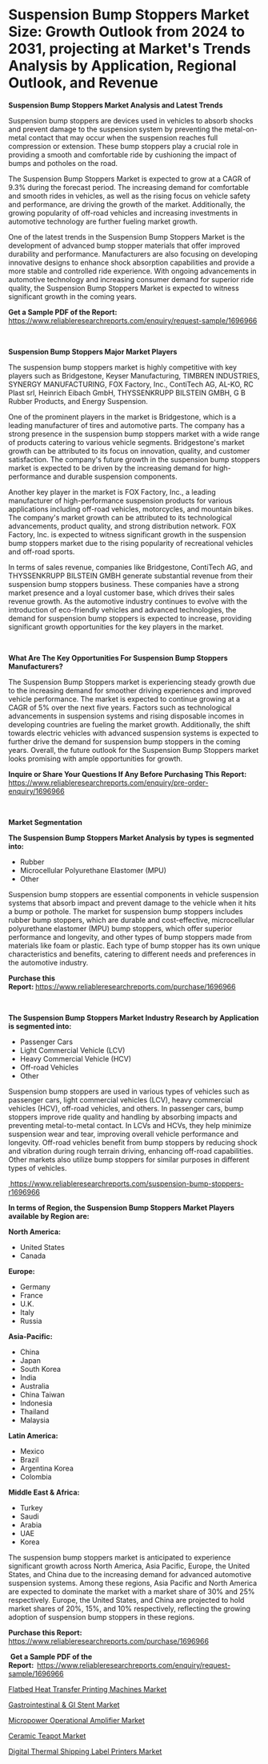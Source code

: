 <p><h1>Suspension Bump Stoppers Market Size: Growth Outlook from 2024 to 2031, projecting at Market's Trends Analysis by Application, Regional Outlook, and Revenue</h1></p><p><strong>Suspension Bump Stoppers Market Analysis and Latest Trends</strong></p>
<p><p>Suspension bump stoppers are devices used in vehicles to absorb shocks and prevent damage to the suspension system by preventing the metal-on-metal contact that may occur when the suspension reaches full compression or extension. These bump stoppers play a crucial role in providing a smooth and comfortable ride by cushioning the impact of bumps and potholes on the road.</p><p>The Suspension Bump Stoppers Market is expected to grow at a CAGR of 9.3% during the forecast period. The increasing demand for comfortable and smooth rides in vehicles, as well as the rising focus on vehicle safety and performance, are driving the growth of the market. Additionally, the growing popularity of off-road vehicles and increasing investments in automotive technology are further fueling market growth.</p><p>One of the latest trends in the Suspension Bump Stoppers Market is the development of advanced bump stopper materials that offer improved durability and performance. Manufacturers are also focusing on developing innovative designs to enhance shock absorption capabilities and provide a more stable and controlled ride experience. With ongoing advancements in automotive technology and increasing consumer demand for superior ride quality, the Suspension Bump Stoppers Market is expected to witness significant growth in the coming years.</p></p>
<p><strong>Get a Sample PDF of the Report:&nbsp;</strong> <a href="https://www.reliableresearchreports.com/enquiry/request-sample/1696966">https://www.reliableresearchreports.com/enquiry/request-sample/1696966</a></p>
<p>&nbsp;</p>
<p><strong>Suspension Bump Stoppers Major Market Players</strong></p>
<p><p>The suspension bump stoppers market is highly competitive with key players such as Bridgestone, Keyser Manufacturing, TIMBREN INDUSTRIES, SYNERGY MANUFACTURING, FOX Factory, Inc., ContiTech AG, AL-KO, RC Plast srl, Heinrich Eibach GmbH, THYSSENKRUPP BILSTEIN GMBH, G B Rubber Products, and Energy Suspension. </p><p>One of the prominent players in the market is Bridgestone, which is a leading manufacturer of tires and automotive parts. The company has a strong presence in the suspension bump stoppers market with a wide range of products catering to various vehicle segments. Bridgestone's market growth can be attributed to its focus on innovation, quality, and customer satisfaction. The company's future growth in the suspension bump stoppers market is expected to be driven by the increasing demand for high-performance and durable suspension components.</p><p>Another key player in the market is FOX Factory, Inc., a leading manufacturer of high-performance suspension products for various applications including off-road vehicles, motorcycles, and mountain bikes. The company's market growth can be attributed to its technological advancements, product quality, and strong distribution network. FOX Factory, Inc. is expected to witness significant growth in the suspension bump stoppers market due to the rising popularity of recreational vehicles and off-road sports.</p><p>In terms of sales revenue, companies like Bridgestone, ContiTech AG, and THYSSENKRUPP BILSTEIN GMBH generate substantial revenue from their suspension bump stoppers business. These companies have a strong market presence and a loyal customer base, which drives their sales revenue growth. As the automotive industry continues to evolve with the introduction of eco-friendly vehicles and advanced technologies, the demand for suspension bump stoppers is expected to increase, providing significant growth opportunities for the key players in the market.</p></p>
<p>&nbsp;</p>
<p><strong>What Are The Key Opportunities For Suspension Bump Stoppers Manufacturers?</strong></p>
<p><p>The Suspension Bump Stoppers market is experiencing steady growth due to the increasing demand for smoother driving experiences and improved vehicle performance. The market is expected to continue growing at a CAGR of 5% over the next five years. Factors such as technological advancements in suspension systems and rising disposable incomes in developing countries are fueling the market growth. Additionally, the shift towards electric vehicles with advanced suspension systems is expected to further drive the demand for suspension bump stoppers in the coming years. Overall, the future outlook for the Suspension Bump Stoppers market looks promising with ample opportunities for growth.</p></p>
<p><strong>Inquire or Share Your Questions If Any Before Purchasing This Report:</strong> <a href="https://www.reliableresearchreports.com/enquiry/pre-order-enquiry/1696966">https://www.reliableresearchreports.com/enquiry/pre-order-enquiry/1696966</a></p>
<p>&nbsp;</p>
<p><strong>Market Segmentation</strong></p>
<p><strong>The Suspension Bump Stoppers Market Analysis by types is segmented into:</strong></p>
<p><ul><li>Rubber</li><li>Microcellular Polyurethane Elastomer (MPU)</li><li>Other</li></ul></p>
<p><p>Suspension bump stoppers are essential components in vehicle suspension systems that absorb impact and prevent damage to the vehicle when it hits a bump or pothole. The market for suspension bump stoppers includes rubber bump stoppers, which are durable and cost-effective, microcellular polyurethane elastomer (MPU) bump stoppers, which offer superior performance and longevity, and other types of bump stoppers made from materials like foam or plastic. Each type of bump stopper has its own unique characteristics and benefits, catering to different needs and preferences in the automotive industry.</p></p>
<p><strong>Purchase this Report:&nbsp;</strong><a href="https://www.reliableresearchreports.com/purchase/1696966">https://www.reliableresearchreports.com/purchase/1696966</a></p>
<p>&nbsp;</p>
<p><strong>The Suspension Bump Stoppers Market Industry Research by Application is segmented into:</strong></p>
<p><ul><li>Passenger Cars</li><li>Light Commercial Vehicle (LCV)</li><li>Heavy Commercial Vehicle (HCV)</li><li>Off-road Vehicles</li><li>Other</li></ul></p>
<p><p>Suspension bump stoppers are used in various types of vehicles such as passenger cars, light commercial vehicles (LCV), heavy commercial vehicles (HCV), off-road vehicles, and others. In passenger cars, bump stoppers improve ride quality and handling by absorbing impacts and preventing metal-to-metal contact. In LCVs and HCVs, they help minimize suspension wear and tear, improving overall vehicle performance and longevity. Off-road vehicles benefit from bump stoppers by reducing shock and vibration during rough terrain driving, enhancing off-road capabilities. Other markets also utilize bump stoppers for similar purposes in different types of vehicles.</p></p>
<p><a href="https://www.reliableresearchreports.com/suspension-bump-stoppers-r1696966">&nbsp;https://www.reliableresearchreports.com/suspension-bump-stoppers-r1696966</a></p>
<p><strong>In terms of Region, the Suspension Bump Stoppers Market Players available by Region are:</strong></p>
<p>
    <p> <strong> North America: </strong>
        <ul>
            <li>United States</li>
            <li>Canada</li>
        </ul>
        </p> 
    <p> <strong> Europe: </strong>
        <ul>
            <li>Germany</li>
            <li>France</li>
            <li>U.K.</li>
            <li>Italy</li>
            <li>Russia</li>
        </ul>
        </p> 
    <p> <strong> Asia-Pacific: </strong>
        <ul>
            <li>China</li>
            <li>Japan</li>
            <li>South Korea</li>
            <li>India</li>
            <li>Australia</li>
            <li>China Taiwan</li>
            <li>Indonesia</li>
            <li>Thailand</li>
            <li>Malaysia</li>
        </ul>
        </p> 
    <p> <strong> Latin America: </strong>
        <ul>
            <li>Mexico</li>
            <li>Brazil</li>
            <li>Argentina Korea</li>
            <li>Colombia</li>
        </ul>
        </p> 
    <p> <strong> Middle East & Africa: </strong>
        <ul>
            <li>Turkey</li>
            <li>Saudi</li>
            <li>Arabia</li>
            <li>UAE</li>
            <li>Korea</li>
        </ul>
    </p>
    </p>
<p><p>The suspension bump stoppers market is anticipated to experience significant growth across North America, Asia Pacific, Europe, the United States, and China due to the increasing demand for advanced automotive suspension systems. Among these regions, Asia Pacific and North America are expected to dominate the market with a market share of 30% and 25% respectively. Europe, the United States, and China are projected to hold market shares of 20%, 15%, and 10% respectively, reflecting the growing adoption of suspension bump stoppers in these regions.</p></p>
<p><strong>Purchase this Report: </strong><a href="https://www.reliableresearchreports.com/purchase/1696966">https://www.reliableresearchreports.com/purchase/1696966</a></p>
<p>&nbsp;<strong>Get a Sample PDF of the Report:&nbsp;&nbsp;</strong><a href="https://www.reliableresearchreports.com/enquiry/request-sample/1696966">https://www.reliableresearchreports.com/enquiry/request-sample/1696966</a></p>
<p><strong></strong></p>
<p><p><a href="https://github.com/singletonthaxterkelliehr2df/Market-Research-Report-List-2/blob/main/flatbed-heat-transfer-printing-machines-market.md">Flatbed Heat Transfer Printing Machines Market</a></p><p><a href="https://www.linkedin.com/pulse/gastrointestinal-amp-gi-stent-market-insights-cagr-trends-d9zic">Gastrointestinal & GI Stent Market</a></p><p><a href="https://www.linkedin.com/pulse/micropower-operational-amplifier-market-exploring-share-trends-edqle">Micropower Operational Amplifier Market</a></p><p><a href="https://issuu.com/reportprime-2/docs/ceramic-teapot-market-size-2030.pptx">Ceramic Teapot Market</a></p><p><a href="https://github.com/SashaBeier2023/Market-Research-Report-List-1/blob/main/digital-thermal-shipping-label-printers-market.md">Digital Thermal Shipping Label Printers Market</a></p></p>
